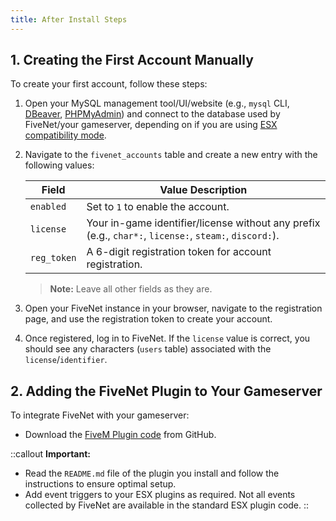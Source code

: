 ```yaml
---
title: After Install Steps
---
```


## 1. Creating the First Account Manually

To create your first account, follow these steps:

1. Open your MySQL management tool/UI/website (e.g., `mysql` CLI, [DBeaver](https://dbeaver.io/), [PHPMyAdmin](https://www.phpmyadmin.net/)) and connect to the database used by FiveNet/your gameserver, depending on if you are using [ESX compatibility mode](../configuration/esx-compat-mode).
2. Navigate to the `fivenet_accounts` table and create a new entry with the following values:

   | Field      | Value Description                                                                 |
   |------------|-----------------------------------------------------------------------------------|
   | `enabled`  | Set to `1` to enable the account.                                                |
   | `license`  | Your in-game identifier/license without any prefix (e.g., `char*:`, `license:`, `steam:`, `discord:`). |
   | `reg_token`| A 6-digit registration token for account registration.                           |

   > **Note:** Leave all other fields as they are.

3. Open your FiveNet instance in your browser, navigate to the registration page, and use the registration token to create your account.
4. Once registered, log in to FiveNet. If the `license` value is correct, you should see any characters (`users` table) associated with the `license`/`identifier`.

## 2. Adding the FiveNet Plugin to Your Gameserver

To integrate FiveNet with your gameserver:

- Download the [FiveM Plugin code](https://github.com/fivenet-app/plugins/tree/main/fivem/fivenet) from GitHub.

::callout
**Important:**

- Read the `README.md` file of the plugin you install and follow the instructions to ensure optimal setup.
- Add event triggers to your ESX plugins as required. Not all events collected by FiveNet are available in the standard ESX plugin code.
::
